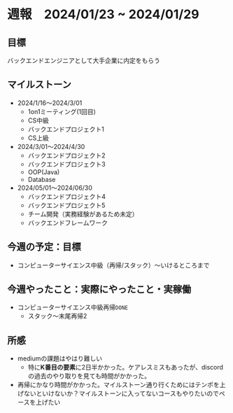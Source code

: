 # 週報　2024/01/23 ~ 2024/01/29

## 目標
バックエンドエンジニアとして大手企業に内定をもらう

## マイルストーン
- 2024/1/16〜2024/3/01
    - 1on1ミーティング(1回目)
    - CS中級
    - バックエンドプロジェクト1
    - CS上級
- 2024/3/01〜2024/4/30
   - バックエンドプロジェクト2
   - バックエンドプロジェクト3
   - OOP(Java)
   - Database
- 2024/05/01〜2024/06/30
    - バックエンドプロジェクト4
    - バックエンドプロジェクト5
    - チーム開発（実務経験があるため未定）
    - バックエンドフレームワーク

## 今週の予定：目標
- コンピューターサイエンス中級（再帰/スタック）〜いけるところまで

## 今週やったこと：実際にやったこと・実稼働
- コンピューターサイエンス中級再帰`DONE`
  - スタック〜末尾再帰2

## 所感
- mediumの課題はやはり難しい
  - 特に**K番目の要素**に2日半かかった。ケアレスミスもあったが、discordの過去のやり取りを見ても時間がかかった。
- 再帰にかなり時間がかかった。マイルストーン通り行くためにはテンポを上げないといけないか？マイルストーンに入ってないコースもやりたいのでペースを上げたい

